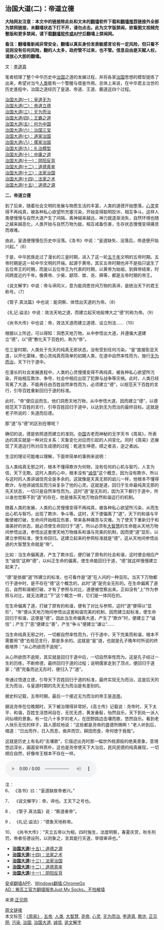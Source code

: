  <h2>治国大道(二)：帝道立德</h2> <p class="notice"><b>大陆网友注意：本文中的链接除此处和文末的<a href="https://github.com/bannedbook/fanqiang" >翻墙</a>软件下载和<a href="https://github.com/killgcd/justmysocks/blob/master/README.md">翻墙推荐</a>链接外全部为禁网链接，未翻墙状态下打不开，请勿点击。此为文字版禁闻，欲看图文视频完整版和更多禁闻，请下载<a href="https://github.com/bannedbook/fanqiang">翻墙软件或APP</a>后翻墙上禁闻网。</p><p>备注：翻墙看新闻非常安全，翻墙以真实身份发表敏感言论有一定风险，但只看不说则没有任何风险，翻的人太多，政府管不过来，也不管。信息自由是天赋人权，请放心大胆的翻墙。</b></p>  <div class="entry"> <p>文：<a href="https://www.bannedbook.org/bnews/tag/%e6%9d%8e%e9%81%93%e7%9c%9f/" class="st_tag internal_tag" rel="tag" title="标签 李道真 下的日志">李道真</a></p> <p>笔者梳理了整个中华历史中<span class='wp_keywordlink'><a href="https://www.bannedbook.org/forum24/topic8925.html" title="《治国大道》" target="_blank">治国</a></span>之道的发展过程，并将各家<a href="https://www.bannedbook.org/bnews/tag/%E6%B2%BB%E5%9B%BD/" class="st_tag internal_tag" rel="tag" title="标签 治国 下的日志">治国</a>思想的模型提炼了出来，希望对当今<a href="https://www.bannedbook.org/bnews/tag/%e4%ba%ba%e7%b1%bb/" class="st_tag internal_tag" rel="tag" title="标签 人类 下的日志">人类</a>能有一个警醒与借鉴作用。总体上来说，在中华君主治世的历史進程中，治国之道经历了皇道、帝道、王道、霸道这四个过程。</p> <p></p> <p><a class="postlink" href="https://www.bannedbook.org/bnews/cbnews/20180307/911097.html">治国大道(一)：皇道无为</a><br /> <a class="postlink" href="https://www.bannedbook.org/bnews/cbnews/20180308/911611.html">治国大道(二)：帝道立德</a><br /> <a class="postlink" href="https://www.bannedbook.org/bnews/cbnews/20180309/912114.html">治国大道(三)：无为而治</a><br /> <a class="postlink" href="https://www.bannedbook.org/bnews/cbnews/20180310/912637.html">治国大道(四)：王霸之道</a><br /> <a class="postlink" href="https://www.bannedbook.org/bnews/cbnews/20180311/913065.html">治国大道(五)：何为中国</a><br /> <a class="postlink" href="https://www.bannedbook.org/bnews/cbnews/20180312/913459.html">治国大道(六)：治国三宝</a><br /> <a class="postlink" href="https://www.bannedbook.org/bnews/cbnews/20180313/913985.html">治国大道(七)：道家治国</a><br /> <a class="postlink" href="https://www.bannedbook.org/bnews/cbnews/20180314/914482.html">治国大道(八)：儒家治国</a><br /> <a class="postlink" href="https://www.bannedbook.org/bnews/cbnews/20180315/914943.html">治国大道(九)：礼治模型</a><br /> <a class="postlink" href="https://www.bannedbook.org/bnews/cbnews/20180316/915423.html">治国大道(十)：中庸之道</a><br /> <a class="postlink" href="https://www.bannedbook.org/bnews/cbnews/20180317/915893.html">治国大道(十一)：阴阳反背</a><br /> <a class="postlink" href="https://www.bannedbook.org/bnews/cbnews/20180318/916241.html">治国大道(十二)：道德真鉴</a><br /> <a class="postlink" href="https://www.bannedbook.org/bnews/cbnews/20180319/916654.html">治国大道(十三)：法家治国</a><br /> <a class="postlink" href="https://www.bannedbook.org/bnews/cbnews/20180320/916962.html">治国大道(十四)：法家之术</a><br /> <a class="postlink" href="https://www.bannedbook.org/bnews/topimagenews/20180322/917868.html">治国大道(十五)：道德之源</a></p> <p><strong>二、帝道立德</strong></p> <p>到了后来，随着社会文明的发展与物质生活的丰富，人类的道德开始堕落，<a href="https://www.bannedbook.org/bnews/tag/%E5%BF%83%E7%81%B5/" class="st_tag internal_tag" rel="tag" title="标签 心灵 下的日志">心灵</a>变得不再纯真，被各种私心欲望所充塞污染，开始变得聪明狡诈、相互争斗。这样人类便慢慢与自然大道产生了间隔，离神越来越远，神力就逐渐消失，自然环境也随之越来越恶化，人类开始与自然万物为敌，相互戒备伤害，生存状态慢慢变得痛苦而艰难。</p> <p>由此，皇道便慢慢在历史中没落。《洛书》中说：“皇道缺失、没落后，帝道便开始兴起。”（6）</p> <p>于是，中华民族走过了漫长的三皇时期，进入了这一轮<span class='wp_keywordlink'><a href="https://www.bannedbook.org/forum24/topic769.html" title="上下五千年历史真貌" target="_blank">五千年</a></span>文明的五帝时期。五帝时期是这一轮中华文明的开端，起源于黄帝。其实五帝时期也并不是指只诞生了五位帝王的时期，而是以五位帝王为代表的时期，以黄帝为始祖，到舜帝结束，时间跨度近约千年。像黄帝、少昊、颛顼、喾、尧、舜等，都是五帝时期的帝王。</p> <p>《说文解字》中说：帝与谛同义，意为能洞悉世间万物的真谛，是统治天下的君王称号。（7）</p>  <p>《管子.真法篇》中也说：能洞察、体悟出天道的为帝。（8）</p> <p>《礼记.谥法》中说：效法天地之道，而建立起天地般博大之“德”的称为帝。（9）</p> <p>《尚书大传》中也说：帝，效法天道而建立道德、设立刑法……（10）</p> <p>根据以上所述，可以得知：洞悉天地万物，从中参悟出大道，并遵循大道建立“德”，以“德”教化天下百姓的，称为“帝”。</p> <p>在三皇时期，人类处于先天的纯真无邪状态，没有受到任何污染。“皇”直接彰显天道，以开化蒙昧，使心灵纯真而简单的初期人类，在道中自然率性而为，施行<a href="https://www.bannedbook.org/bnews/tag/%e6%97%a0%e4%b8%ba%e8%80%8c%e6%b2%bb/" class="st_tag internal_tag" rel="tag" title="标签 无为而治 下的日志">无为而治</a>，天下行于道中。</p> <p>在漫长的社会发展進程中，人类的心灵慢慢变得不再纯真，被各种私心欲望所污染，开始相互欺诈、争夺，社会中相应出现了犯罪与战争等灾祸。此时，人类已经背离了大道，不能再任由百姓自然率性而为，必须建立“德”，以规范天下百姓的言行，引导百姓重新回归于道的标准。</p> <p>此时，“帝”便应运而生。他们洞悉天地万物，从中参悟大道，因而建立“德”，以德规范天下百姓的言行，引导百姓回归于道中，以达到无为而治的最终目标。这就是老子所说的：失道而后德。</p> <p>那“道”与“德”的区别在哪呢？</p> <p>确切的说，德是依照道而建立的准则。<span class='wp_keywordlink_affiliate'><a href="https://www.bannedbook.org/" title="中国" target="_blank">中国</a></span>古老而神秘的无字天书《周易》，所表达的其实就是一种对应关系：天象变化对应而引起的人间变化。同时《周易》还展现了天道运行所对应生成德的过程：乾道生坤德，顺之者吉，逆之者凶。</p>  <p>生涩的理论可能难以理解，下面举简单的事例来说明：</p> <p>当人类纯真无邪之时，根本不懂得欺诈为何物，没有任何的心机与智巧，人言为信，天下无欺。这时人类的心中，根本没有“<a href="https://www.bannedbook.org/bnews/tag/%E8%AF%9A%E4%BF%A1/" class="st_tag internal_tag" rel="tag" title="标签 诚信 下的日志">诚信</a>”这个概念，因为没有欺诈，所以与这时的人类讲诚信完全是多余的。这就像是天真无邪的幼儿一样，他根本不懂得欺诈，与他讲诚信反而污染复杂了他的心灵。这就是道，回归于生命最纯真无邪的先天状态，一切只是自然率性而为。这时“道”是无形的，因为天下都行于道中，所以谁也觉察不到“道”的存在，他是维系天地万物自然和谐运行的机制。</p> <p>随着人类的发展，人类的心灵慢慢变得不再纯真，被各种私心欲望所污染，从而生出心机与智巧，出现了欺诈、争斗等。这时，天下便偏离了“道”，天下的和谐与平衡便被打破，生命间开始相互伤害，带来各种痛苦与灾难。为了使天下重新归于和谐美好的状态，就必须使生命回归于“道”。所以必须有<a href="https://www.bannedbook.org/bnews/tag/%e5%a4%a7%e6%99%ba%e6%85%a7/" class="st_tag internal_tag" rel="tag" title="标签 大智慧 下的日志">大智慧</a>的生命能从天地万物间参悟出道，参悟出这套使天地万物维系和谐与完美的机制，因而使“道”显形，以建立参照标准，使生命回归。这建立起来的参照标准就是“德”，这从天地间参悟出道的大智慧生命就是“帝”。</p> <p>比如：当生命偏离道，产生了欺诈后，便打破了原有的社会和谐，这时便会相应产生“诚信”这种“德”，以纠正生命的偏离，使生命能回归于道，“德”就这样慢慢建立起来了。</p> <p>“德”是依据“道”所建立的标准，也可看作是“道”在人间的一种显形。当天下万物都行于道中时，是不存在“德”这个概念的，此时“道”是完全无形的。在生命偏离了道后，自然和谐被打破，才有了参照与对比，道便被觉察出来。正如没有“上”作为参照与对比，就无法建立“下”这个概念一样，它们是一体同在的。</p> <p>在生命偏离了道，打破了原有的和谐，便有了对比与参照，这时“道”便得以“显形”，“帝”便从天地万物间参悟出这套和谐完美的机制，因而建立起标准，使生命回归于和谐，这便是“德”。因此当生命偏离大道，产生了“欺诈”时，便建立了“诚信”；产生了“恶”便建立“善”，产生“争斗”便建立“谦让”……</p> <p>当生命纯真无邪之时，一切都自然率性而为，行于道中，天下完美而和谐，根本不需要用“德”去规范言行，那是多余的。这就是“皇”道，也就是孔子晚年时所说的终极境界：“从心所欲而不逾矩”。</p> <p>从心所欲而不逾矩，其实就是回归于道中后，一切自然率性而为。这是孔子经过一生的历练，不断修德，最终回归于道的过程；说明儒家走到了顶点，便回归于道家；“德”完备而达无形时，便归入了“道”。</p> <p>帝通过悟道立德，引导天下百姓回归于道的标准，最终实现无为而治，这是后天的无为而治，与皇道时期的先天无为而治是有差别的。</p>  <p>据史料记载，五帝时期，最后一个接近无为而治的帝王是<a href="https://www.bannedbook.org/bnews/tag/%E5%B0%A7%E5%B8%9D/" class="st_tag internal_tag" rel="tag" title="标签 尧帝 下的日志">尧帝</a>。</p> <p>据说尧帝在位晚期时，天下被治理得非常好。《高士传》记载说：尧帝时，天下太平、和谐，百姓生活悠闲自在、无忧无虑，黄发垂髫，怡然自乐，天下到处一派人间仙境的景象。有一位八十多岁的老人，在田野路边击壤而歌，悠然自乐。看到老人快乐无忧的样子，路人感叹地说：“这些都是尧帝的盛德所赐啊！”老人听到后，唱道：“日出而作，日入而息，凿井而饮，耕田而食，帝何徳于我哉”。</p> <p>这就是历史上有名的“击壤歌”，它描述出尧时那一幅世外桃源般的绝美景象，意境悠远深长，画面安祥质朴。这也是尧帝使天下大治后，民风民德的纯真展现，一切顺应自然，好像帝王根本不存在一样。</p> <p><audio controls="controls"><source src="http://www.zhengjian.org/sites/default/files/files/2020/06/259570_1591238135.mp3" type="audio/mpeg" /></audio></p> <p>注：<br /> 6、 《洛书》曰：“皇道缺故帝者兴。”</p> <p>7、  《说文解字》：帝，谛也。王天下之号也。</p> <p>8 、 《管子.真法篇》说：“察道者帝”。</p> <p>9 、 《礼记.谥法》：“德象天地称帝。</p> <p>10、 《尚书大传》：“天立五帝以为相，四时施生，法度明察，春夏庆赏，秋冬刑罚，帝者任德设刑，以则象之，言其能行天道，举错审谛也。”</p>  <ul class='op-related-articles' title='相关阅读'> <li><a href='https://www.bannedbook.org/bnews/topimagenews/20180322/917868.html' target='_blank'><b>治国大道</b>(十五)：道德之源</a></li> <li><a href='https://www.bannedbook.org/bnews/cbnews/20180320/916962.html' target='_blank'><b>治国大道</b>(十四)：法家之术</a></li> <li><a href='https://www.bannedbook.org/bnews/cbnews/20180319/916654.html' target='_blank'><b>治国大道</b>(十三)：法家治国</a></li> <li><a href='https://www.bannedbook.org/bnews/cbnews/20180318/916241.html' target='_blank'><b>治国大道</b>(十二)：道德真鉴</a></li> <li><a href='https://www.bannedbook.org/bnews/cbnews/20180317/915893.html' target='_blank'><b>治国大道</b>(十一)：阴阳反背</a></li> </ul> <div class="texttj"> <a href="https://github.com/bannedbook/fanqiang/wiki/%E7%A6%81%E9%97%BB%E7%BD%91%E5%AE%89%E5%8D%93%E7%BF%BB%E5%A2%99%E6%96%B0%E9%97%BBAPP" target="_blank">安卓翻墙APP</a>、<a href="https://github.com/bannedbook/fanqiang/wiki/Chrome%E4%B8%80%E9%94%AE%E7%BF%BB%E5%A2%99%E5%8C%85" target="_blank">Windows翻墙:ChromeGo</a><br/> <a href="https://github.com/killgcd/justmysocks/blob/master/README.md" target="_blank">AD：搬瓦工官方翻墙服务Just My Socks，不怕被墙</a> </div><p>来源:<a href="https://www.bannedbook.org/bnews/tag/%e6%ad%a3%e8%a7%81%e7%bd%91/" class="st_tag internal_tag" rel="tag" title="标签 正见网 下的日志">正见网</a></p><a name='sharetosocial'></a>         <div><a href='https://www.bannedbook.org/bnews/cbnews/20180308/911611.html'>原文链接</a></div>  </div><!--END ENTRY--> <div class="postfooter"> <div>本文标签：<a href="https://www.bannedbook.org/bnews/tag/%e3%80%8a%e5%91%a8%e6%98%93%e3%80%8b/" rel="tag">《周易》</a>, <a href="https://www.bannedbook.org/bnews/tag/%E4%BA%94%E5%B8%9D/" rel="tag">五帝</a>, <a href="https://www.bannedbook.org/bnews/tag/%e4%ba%ba%e7%b1%bb/" rel="tag">人类</a>, <a href="https://www.bannedbook.org/bnews/tag/%e5%a4%a7%e6%99%ba%e6%85%a7/" rel="tag">大智慧</a>, <a href="https://www.bannedbook.org/bnews/tag/%E5%B0%A7%E5%B8%9D/" rel="tag">尧帝</a>, <a href="https://www.bannedbook.org/bnews/tag/%E5%BF%83%E7%81%B5/" rel="tag">心灵</a>, <a href="https://www.bannedbook.org/bnews/tag/%e6%97%a0%e4%b8%ba%e8%80%8c%e6%b2%bb/" rel="tag">无为而治</a>, <a href="https://www.bannedbook.org/bnews/tag/%e6%9d%8e%e9%81%93%e7%9c%9f/" rel="tag">李道真</a>, <a href="https://www.bannedbook.org/bnews/tag/%E6%AC%BA%E8%AF%88/" rel="tag">欺诈</a>, <a href="https://www.bannedbook.org/bnews/tag/%e6%ad%a3%e8%a7%81%e7%bd%91/" rel="tag">正见网</a>, <a href="https://www.bannedbook.org/bnews/tag/%e6%b1%a1%e6%9f%93/" rel="tag">污染</a>, <a href="https://www.bannedbook.org/bnews/tag/%E6%B2%BB%E5%9B%BD/" rel="tag">治国</a>, <a href="https://www.bannedbook.org/bnews/tag/%e6%b2%bb%e5%9b%bd%e5%a4%a7%e9%81%93/" rel="tag">治国大道</a>, <a href="https://www.bannedbook.org/bnews/tag/%E8%AF%9A%E4%BF%A1/" rel="tag">诚信</a>, <a href="https://www.bannedbook.org/bnews/tag/%E8%AF%B4%E6%96%87%E8%A7%A3%E5%AD%97/" rel="tag">说文解字</a></div>  </div><!--END POSTFOOTER--> 
